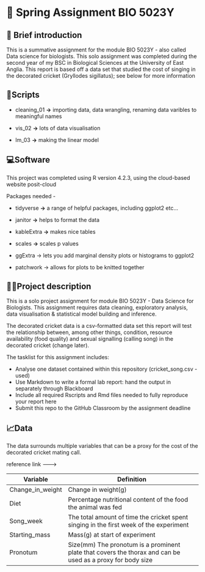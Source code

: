 # 🦗 Spring Assignment BIO 5023Y

## 🧠 Brief introduction

This is a summative assignment for the module BIO 5023Y - also called Data science for biologists. This solo assignment was completed during the second year of my BSC in Biological Sciences at the University of East Anglia. This report is based off a data set that studied the cost of singing in the decorated cricket (Gryllodes sigillatus); see below for more information

## 📜Scripts

-   cleaning_01 **→** importing data, data wrangling, renaming data varibles to meaningful names

-   vis_02 **→** lots of data visualisation

-   lm_03 **→** making the linear model

## 💻Software

This project was completed using R version 4.2.3, using the cloud-based website posit-cloud

Packages needed -

-   tidyverse **→** a range of helpful packages, including ggplot2 etc...

-   janitor **→** helps to format the data

-   kableExtra **→** makes nice tables

-   scales **→** scales p values

-   ggExtra → lets you add marginal density plots or histograms to ggplot2

-   patchwork → allows for plots to be knitted together

## 👩‍💻Project description

This is a solo project assignment for module BIO 5023Y - Data Science for Biologists. This assignment requires data cleaning, exploratory analysis, data visualisation & statistical model building and inference.

The decorated cricket data is a csv-formatted data set this report will test the relationship between, among other things, condition, resource availability (food quality) and sexual signalling (calling song) in the decorated cricket (change later).

The tasklist for this assignment includes:

-   Analyse one dataset contained within this repository (cricket_song.csv - used)
-   Use Markdown to write a formal lab report: hand the output in separately through Blackboard
-   Include all required Rscripts and Rmd files needed to fully reproduce your report here
-   Submit this repo to the GitHub Classroom by the assignment deadline

## 📈Data

The data surrounds multiple variables that can be a proxy for the cost of the decorated cricket mating call.

reference link ---\>

| Variable         | Definition                                                                                                 |
|-------------------|-----------------------------------------------------|
| Change_in_weight | Change in weight(g)                                                                                        |
| Diet             | Percentage nutritional content of the food the animal was fed                                              |
| Song_week        | The total amount of time the cricket spent singing in the first week of the experiment                     |
| Starting_mass    | Mass(g) at start of experiment                                                                             |
| Pronotum         | Size(mm) The pronotum is a prominent plate that covers the thorax and can be used as a proxy for body size |
